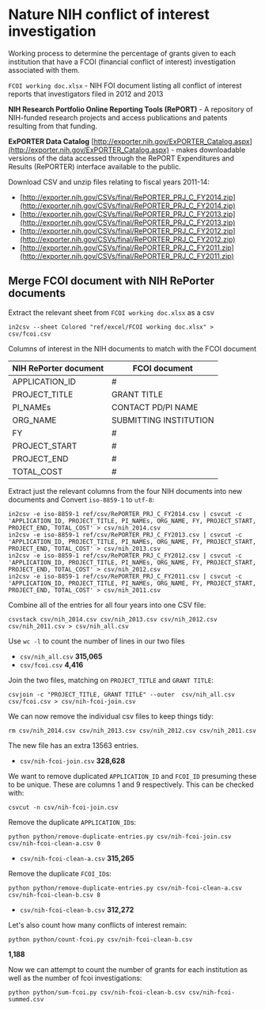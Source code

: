 # Nature NIH conflict of interest investigation

Working process to determine the percentage of grants given to each institution that have a FCOI (financial conflict of interest) investigation associated with them. 

`FCOI working doc.xlsx` - NIH FOI document listing all conflict of interest reports that investigators filed in 2012 and 2013

**NIH Research Portfolio Online Reporting Tools (RePORT)** - A repository of NIH-funded research projects and access publications and patents resulting from that funding.

**ExPORTER Data Catalog** [http://exporter.nih.gov/ExPORTER_Catalog.aspx](http://exporter.nih.gov/ExPORTER_Catalog.aspx) - makes downloadable versions of the data accessed through the RePORT Expenditures and Results (RePORTER) interface available to the public. 

Download CSV and unzip files relating to fiscal years 2011-14:

- [http://exporter.nih.gov/CSVs/final/RePORTER_PRJ_C_FY2014.zip](http://exporter.nih.gov/CSVs/final/RePORTER_PRJ_C_FY2014.zip)
- [http://exporter.nih.gov/CSVs/final/RePORTER_PRJ_C_FY2013.zip](http://exporter.nih.gov/CSVs/final/RePORTER_PRJ_C_FY2013.zip)
- [http://exporter.nih.gov/CSVs/final/RePORTER_PRJ_C_FY2012.zip](http://exporter.nih.gov/CSVs/final/RePORTER_PRJ_C_FY2012.zip)
- [http://exporter.nih.gov/CSVs/final/RePORTER_PRJ_C_FY2011.zip](http://exporter.nih.gov/CSVs/final/RePORTER_PRJ_C_FY2011.zip)

## Merge FCOI document with NIH RePorter documents

Extract the relevant sheet from `FCOI working doc.xlsx` as a csv

	in2csv --sheet Colored "ref/excel/FCOI working doc.xlsx" > csv/fcoi.csv

Columns of interest in the NIH documents to match with the FCOI document

NIH RePorter document	| FCOI document
----------------------	| -------------  
APPLICATION_ID			| #  
PROJECT_TITLE			| GRANT TITLE 
PI_NAMEs				| CONTACT PD/PI NAME
ORG_NAME				| SUBMITTING INSTITUTION
FY						| #  
PROJECT_START			| #  
PROJECT_END				| #  
TOTAL_COST				| #  

Extract just the relevant columns from the four NIH documents into new documents and Convert `iso-8859-1` to `utf-8`:

	in2csv -e iso-8859-1 ref/csv/RePORTER_PRJ_C_FY2014.csv | csvcut -c 'APPLICATION_ID, PROJECT_TITLE, PI_NAMEs, ORG_NAME, FY, PROJECT_START, PROJECT_END, TOTAL_COST' > csv/nih_2014.csv
	in2csv -e iso-8859-1 ref/csv/RePORTER_PRJ_C_FY2013.csv | csvcut -c 'APPLICATION_ID, PROJECT_TITLE, PI_NAMEs, ORG_NAME, FY, PROJECT_START, PROJECT_END, TOTAL_COST' > csv/nih_2013.csv
	in2csv -e iso-8859-1 ref/csv/RePORTER_PRJ_C_FY2012.csv | csvcut -c 'APPLICATION_ID, PROJECT_TITLE, PI_NAMEs, ORG_NAME, FY, PROJECT_START, PROJECT_END, TOTAL_COST' > csv/nih_2012.csv
	in2csv -e iso-8859-1 ref/csv/RePORTER_PRJ_C_FY2011.csv | csvcut -c 'APPLICATION_ID, PROJECT_TITLE, PI_NAMEs, ORG_NAME, FY, PROJECT_START, PROJECT_END, TOTAL_COST' > csv/nih_2011.csv

Combine all of the entries for all four years into one CSV file:

	csvstack csv/nih_2014.csv csv/nih_2013.csv csv/nih_2012.csv csv/nih_2011.csv > csv/nih_all.csv

Use `wc -l` to count the number of lines in our two files

-	`csv/nih_all.csv` **315,065**
-	`csv/fcoi.csv` **4,416**

Join the two files, matching on `PROJECT_TITLE` and `GRANT TITLE`:

	csvjoin -c "PROJECT_TITLE, GRANT TITLE" --outer  csv/nih_all.csv csv/fcoi.csv > csv/nih-fcoi-join.csv

We can now remove the individual csv files to keep things tidy:
	
	rm csv/nih_2014.csv csv/nih_2013.csv csv/nih_2012.csv csv/nih_2011.csv

The new file has an extra 13563 entries. 

-	`csv/nih-fcoi-join.csv` **328,628**

We want to remove duplicated `APPLICATION_ID` and `FCOI_ID` presuming these to be unique. These are columns 1 and 9 respectively. This can be checked with:

	csvcut -n csv/nih-fcoi-join.csv

Remove the duplicate `APPLICATION_ID`s:

	python python/remove-duplicate-entries.py csv/nih-fcoi-join.csv csv/nih-fcoi-clean-a.csv 0

-	`csv/nih-fcoi-clean-a.csv` **315,265**

Remove the duplicate `FCOI_ID`s:
	
	python python/remove-duplicate-entries.py csv/nih-fcoi-clean-a.csv csv/nih-fcoi-clean-b.csv 8

-	`csv/nih-fcoi-clean-b.csv` **312,272**

Let's also count how many conflicts of interest remain:

	python python/count-fcoi.py csv/nih-fcoi-clean-b.csv

**1,188**

Now we can attempt to count the number of grants for each institution as well as the number of fcoi investigations:

	python python/sum-fcoi.py csv/nih-fcoi-clean-b.csv csv/nih-fcoi-summed.csv








